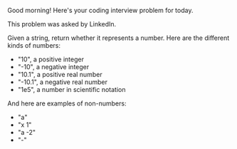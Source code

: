 Good morning! Here's your coding interview problem for today.This problem was asked by LinkedIn.Given a string, return whether it represents a number. Here are the differentkinds of numbers: * "10", a positive integer * "-10", a negative integer * "10.1", a positive real number * "-10.1", a negative real number * "1e5", a number in scientific notationAnd here are examples of non-numbers: * "a" * "x 1" * "a -2" * "-"